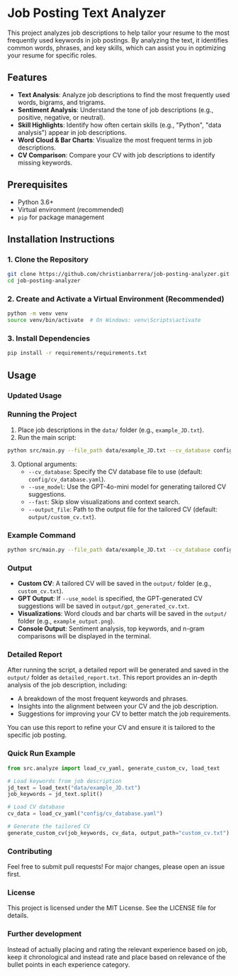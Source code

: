 # Job Posting Text Analyzer

This project analyzes job descriptions to help tailor your resume to the most frequently used keywords in job postings. By analyzing the text, it identifies common words, phrases, and key skills, which can assist you in optimizing your resume for specific roles.

## Features

- **Text Analysis**: Analyze job descriptions to find the most frequently used words, bigrams, and trigrams.
- **Sentiment Analysis**: Understand the tone of job descriptions (e.g., positive, negative, or neutral).
- **Skill Highlights**: Identify how often certain skills (e.g., "Python", "data analysis") appear in job descriptions.
- **Word Cloud & Bar Charts**: Visualize the most frequent terms in job descriptions.
- **CV Comparison**: Compare your CV with job descriptions to identify missing keywords.

## Prerequisites

- Python 3.6+
- Virtual environment (recommended)
- `pip` for package management

## Installation Instructions

### 1. Clone the Repository
```bash
git clone https://github.com/christianbarrera/job-posting-analyzer.git
cd job-posting-analyzer
```

### 2. Create and Activate a Virtual Environment (Recommended)
```bash
python -m venv venv
source venv/bin/activate  # On Windows: venv\Scripts\activate
```

### 3. Install Dependencies
```bash
pip install -r requirements/requirements.txt
```

## Usage

### Updated Usage

### Running the Project
1. Place job descriptions in the `data/` folder (e.g., `example_JD.txt`).
2. Run the main script:
```bash
python src/main.py --file_path data/example_JD.txt --cv_database config/cv_database.yaml
```
3. Optional arguments:
   - `--cv_database`: Specify the CV database file to use (default: `config/cv_database.yaml`).
   - `--use_model`: Use the GPT-4o-mini model for generating tailored CV suggestions.
   - `--fast`: Skip slow visualizations and context search.
   - `--output_file`: Path to the output file for the tailored CV (default: `output/custom_cv.txt`).

### Example Command
```bash
python src/main.py --file_path data/example_JD.txt --cv_database config/cv_database.yaml --use_model
```

### Output
- **Custom CV**: A tailored CV will be saved in the `output/` folder (e.g., `custom_cv.txt`).
- **GPT Output**: If `--use_model` is specified, the GPT-generated CV suggestions will be saved in `output/gpt_generated_cv.txt`.
- **Visualizations**: Word clouds and bar charts will be saved in the `output/` folder (e.g., `example_output.png`).
- **Console Output**: Sentiment analysis, top keywords, and n-gram comparisons will be displayed in the terminal.

### Detailed Report

After running the script, a detailed report will be generated and saved in the `output/` folder as `detailed_report.txt`. This report provides an in-depth analysis of the job description, including:

- A breakdown of the most frequent keywords and phrases.
- Insights into the alignment between your CV and the job description.
- Suggestions for improving your CV to better match the job requirements.

You can use this report to refine your CV and ensure it is tailored to the specific job posting.

### Quick Run Example
```python
from src.analyze import load_cv_yaml, generate_custom_cv, load_text

# Load keywords from job description
jd_text = load_text("data/example_JD.txt")
job_keywords = jd_text.split()

# Load CV database
cv_data = load_cv_yaml("config/cv_database.yaml")

# Generate the tailored CV
generate_custom_cv(job_keywords, cv_data, output_path="custom_cv.txt")
```

### Contributing

Feel free to submit pull requests! For major changes, please open an issue first.

### License

This project is licensed under the MIT License. See the LICENSE file for details.

### Further development
Instead of actually placing and rating the relevant experience based on job, keep it chronological and instead rate and place based on relevance of the bullet points in each experience category.